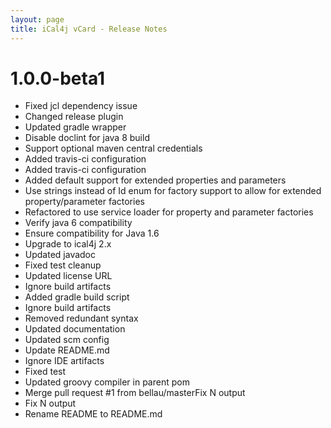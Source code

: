 ```yaml
---
layout: page
title: iCal4j vCard - Release Notes
---
```


# 1.0.0-beta1

* Fixed jcl dependency issue
* Changed release plugin
* Updated gradle wrapper
* Disable doclint for java 8 build
* Support optional maven central credentials
* Added travis-ci configuration
* Added travis-ci configuration
* Added default support for extended properties and parameters
* Use strings instead of Id enum for factory support to allow for extended property/parameter factories
* Refactored to use service loader for property and parameter factories
* Verify java 6 compatibility
* Ensure compatibility for Java 1.6
* Upgrade to ical4j 2.x
* Updated javadoc
* Fixed test cleanup
* Updated license URL
* Ignore build artifacts
* Added gradle build script
* Ignore build artifacts
* Removed redundant syntax
* Updated documentation
* Updated scm config
* Update README.md
* Ignore IDE artifacts
* Fixed test
* Updated groovy compiler in parent pom
* Merge pull request #1 from bellau/masterFix N output
* Fix N output
* Rename README to README.md

